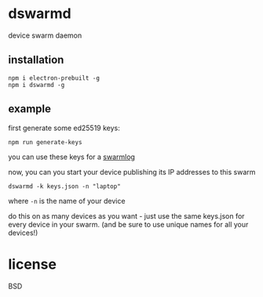 # dswarmd 

device swarm daemon

## installation

```
npm i electron-prebuilt -g
npm i dswarmd -g 
```

## example

first generate some ed25519 keys:

```
npm run generate-keys
```

you can use these keys for a [swarmlog](https://github.com/substack/swarmlog)

now, you can you start your device publishing its IP addresses to this swarm

```
dswarmd -k keys.json -n "laptop"
```

where `-n` is the name of your device

do this on as many devices as you want - just use the same keys.json for every device in your swarm. (and be sure to use unique names for all your devices!)

# license
BSD
